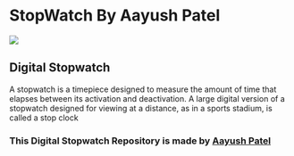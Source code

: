 
# StopWatch By Aayush Patel

<a href="https://github.com/aphoenixtual/StopWatch.github.io"> <img src="https://svgur.com/i/iob.svg" /> </a>

## Digital Stopwatch

A stopwatch is a timepiece designed to measure the amount of time that elapses between its activation and deactivation.
A large digital version of a stopwatch designed for viewing at a distance, as in a sports stadium, is called a stop clock

### This Digital Stopwatch Repository is made by [Aayush Patel](https://github.com/aphoenixtual)
